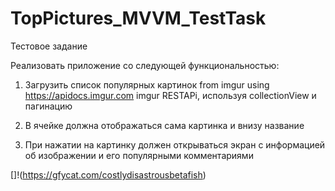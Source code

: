 # TopPictures_MVVM_TestTask
Тестовое задание

Реализовать приложение со следующей функциональностью:

1. Загрузить список популярных картинок from imgur using
https://apidocs.imgur.com imgur RESTAPi, используя
collectionView и пагинацию

2. В ячейке должна отображаться сама картинка и внизу
название

3. При нажатии на картинку должен открываться экран с
информацией об изображении и его популярными
комментариями

[]!(https://gfycat.com/costlydisastrousbetafish)
